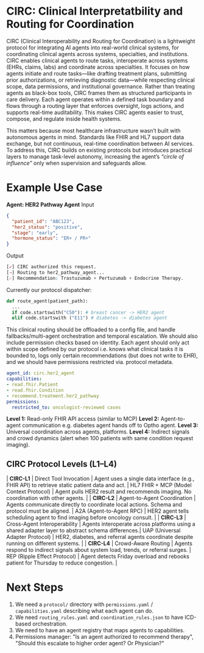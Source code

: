 # CIRC: Clinical Interpretatbility and Routing for Coordination

CIRC (Clinical Interoperability and Routing for Coordination) is a lightweight protocol for integrating AI agents into real-world clinical systems, for coordinating clinical agents across systems, specialties, and institutions. CIRC enables clinical agents to route tasks, interoperate across systems (EHRs, claims, labs) and coordinate across specialties. It focuses on how agents initiate and route tasks—like drafting treatment plans, submitting prior authorizations, or retrieving diagnostic data—while respecting clinical scope, data permissions, and institutional governance. Rather than treating agents as black-box tools, CIRC frames them as structured participants in care delivery. Each agent operates within a defined task boundary and flows through a routing layer that enforces oversight, logs actions, and supports real-time auditability. This makes CIRC agents easier to trust, compose, and regulate inside health systems.

This matters because most healthcare infrastructure wasn’t built with autonomous agents in mind. Standards like FHIR and HL7 support data exchange, but not continuous, real-time coordination between AI services. To address this, CIRC builds on existing protocols but introduces practical layers to manage task-level autonomy, increasing the agent’s _“circle of influence”_ only when supervision and safeguards allow.

# Example Use Case

**Agent: HER2 Pathway Agent**
Input
```json
{
  "patient_id": "ABC123",
  "her2_status": "positive",
  "stage": "early",
  "hormone_status": "ER+ / PR+"
}
```
Output
```CSS
[✔] CIRC authorized this request.
[→] Routing to her2_pathway_agent...
[✓] Recommendation: Trastuzumab + Pertuzumab + Endocrine Therapy.
```

Currently our protocol dispatcher:

```python
def route_agent(patient_path):
  ...
  if code.startswith("C50"): # breast cancer -> HER2 agent
  elif code.startswith ("E11") # diabetes -> diabetes agent
```

This clinical routing should be offloaded to a config file, and handle fallbacks/multi-agent orchestration and temporal escalation. We should also include permission checks based on identity. Each agent should only act within scope defined by our protocol i.e. knows what clinical tasks it is bounded to, logs only certain recommendations (but does not write to EHR), and we should have permissions restricted via. protocol metadata.

```yaml
agent_id: circ.her2_agent
capabilities:
- read.fhir.Patient
- read.fhir.Condition
- recommend.treatment.her2_pathway
permissions:
  restricted_to: oncologist-reviewed cases
```

**Level 1:** Read-only FHIR API access (similar to MCP)
**Level 2:** Agent-to-agent communication e.g. diabetes agent hands off to Optho agent.
**Level 3:** Universal coordination across agents, platforms.
**Level 4:** Indirect signals and crowd dynamics (alert when 100 patients with same condition request imaging). 

## CIRC Protocol Levels (L1–L4)

| **CIRC-L1** | Direct Tool Invocation           | Agent uses a single data interface (e.g., FHIR API) to retrieve static patient data and act.     | HL7 FHIR + MCP (Model Context Protocol)   | Agent pulls HER2 result and recommends imaging. No coordination with other agents.   |
| **CIRC-L2** | Agent-to-Agent Coordination      | Agents communicate directly to coordinate local actions. Schema and protocol must be aligned.    | A2A (Agent-to-Agent RPC)                  | HER2 agent tells scheduling agent to find imaging before oncology consult.           |
| **CIRC-L3** | Cross-Agent Interoperability     | Agents interoperate across platforms using a shared adapter layer to abstract schema differences.| UAP (Universal Adapter Protocol)          | HER2, diabetes, and referral agents coordinate despite running on different systems. |
| **CIRC-L4** | Crowd-Aware Routing              | Agents respond to indirect signals about system load, trends, or referral surges.                | REP (Ripple Effect Protocol)              | Agent detects Friday overload and rebooks patient for Thursday to reduce congestion. |


# Next Steps
1. We need a `protocol/` directory with `permissions.yaml` / `capabilities.yaml` describing what each agent can do.
2. We need `routing_rules.yaml` and `coordination_rules.json` to have ICD-based orchestration.
3. We need to have an agent registry that maps agents to capabilities.
4. Permissions manager: "Is an agent authorized to recommend therapy", "Should this escalate to higher order agent? Or Physician?" 
